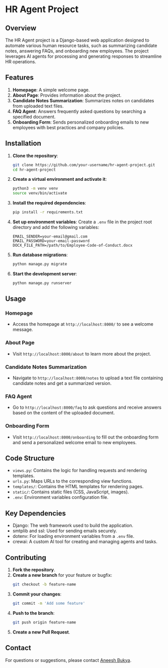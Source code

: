 # HR Agent Project

## Overview
The HR Agent project is a Django-based web application designed to automate various human resource tasks, such as summarizing candidate notes, answering FAQs, and onboarding new employees. The project leverages AI agents for processing and generating responses to streamline HR operations.

## Features
1. **Homepage**: A simple welcome page.
2. **About Page**: Provides information about the project.
3. **Candidate Notes Summarization**: Summarizes notes on candidates from uploaded text files.
4. **FAQ Agent**: Answers frequently asked questions by searching a specified document.
5. **Onboarding Form**: Sends personalized onboarding emails to new employees with best practices and company policies.

## Installation

1. **Clone the repository**:
    ```bash
    git clone https://github.com/your-username/hr-agent-project.git
    cd hr-agent-project
    ```

2. **Create a virtual environment and activate it**:
    ```bash
    python3 -m venv venv
    source venv/bin/activate
    ```

3. **Install the required dependencies**:
    ```bash
    pip install -r requirements.txt
    ```

4. **Set up environment variables**:
    Create a `.env` file in the project root directory and add the following variables:
    ```
    EMAIL_SENDER=your-email@gmail.com
    EMAIL_PASSWORD=your-email-password
    DOCX_FILE_PATH=/path/to/Employee-Code-of-Conduct.docx
    ```

5. **Run database migrations**:
    ```bash
    python manage.py migrate
    ```

6. **Start the development server**:
    ```bash
    python manage.py runserver
    ```

## Usage

### Homepage
- Access the homepage at `http://localhost:8000/` to see a welcome message.

### About Page
- Visit `http://localhost:8000/about` to learn more about the project.

### Candidate Notes Summarization
- Navigate to `http://localhost:8000/notes` to upload a text file containing candidate notes and get a summarized version.

### FAQ Agent
- Go to `http://localhost:8000/faq` to ask questions and receive answers based on the content of the uploaded document.

### Onboarding Form
- Visit `http://localhost:8000/onboarding` to fill out the onboarding form and send a personalized welcome email to new employees.

## Code Structure

- `views.py`: Contains the logic for handling requests and rendering templates.
- `urls.py`: Maps URLs to the corresponding view functions.
- `templates/`: Contains the HTML templates for rendering pages.
- `static/`: Contains static files (CSS, JavaScript, images).
- `.env`: Environment variables configuration file.

## Key Dependencies

- Django: The web framework used to build the application.
- smtplib and ssl: Used for sending emails securely.
- dotenv: For loading environment variables from a `.env` file.
- crewai: A custom AI tool for creating and managing agents and tasks.

## Contributing

1. **Fork the repository**.
2. **Create a new branch** for your feature or bugfix:
    ```bash
    git checkout -b feature-name
    ```
3. **Commit your changes**:
    ```bash
    git commit -m 'Add some feature'
    ```
4. **Push to the branch**:
    ```bash
    git push origin feature-name
    ```
5. **Create a new Pull Request**.



## Contact
For questions or suggestions, please contact [Aneesh Bukya](mailto:aneeshbsri@gmail.com).
